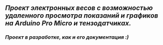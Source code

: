 ## *Проект электронных весов с возможностью удаленного просмотра показаний и графиков на Arduino Pro Micro и тензодатчиках.*

### *Проект в разработке, как и его документация :)*
